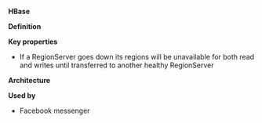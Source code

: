 **HBase**

**Definition**

**Key properties**
* If a RegionServer goes down its regions will be unavailable for both read and writes until transferred to another healthy RegionServer

**Architecture**

**Used by**
* Facebook messenger